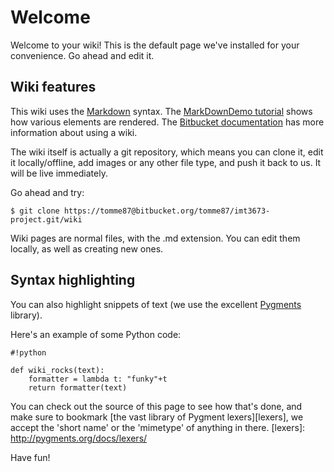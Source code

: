 # Welcome

Welcome to your wiki! This is the default page we've installed for your convenience. Go ahead and edit it.

## Wiki features

This wiki uses the [Markdown](http://daringfireball.net/projects/markdown/) syntax. The [MarkDownDemo tutorial](https://bitbucket.org/tutorials/markdowndemo) shows how various elements are rendered. The [Bitbucket documentation](https://confluence.atlassian.com/x/FA4zDQ) has more information about using a wiki.

The wiki itself is actually a git repository, which means you can clone it, edit it locally/offline, add images or any other file type, and push it back to us. It will be live immediately.

Go ahead and try:

```
$ git clone https://tomme87@bitbucket.org/tomme87/imt3673-project.git/wiki
```

Wiki pages are normal files, with the .md extension. You can edit them locally, as well as creating new ones.

## Syntax highlighting


You can also highlight snippets of text (we use the excellent [Pygments][] library).

[Pygments]: http://pygments.org/


Here's an example of some Python code:

```
#!python

def wiki_rocks(text):
    formatter = lambda t: "funky"+t
    return formatter(text)
```


You can check out the source of this page to see how that's done, and make sure to bookmark [the vast library of Pygment lexers][lexers], we accept the 'short name' or the 'mimetype' of anything in there.
[lexers]: http://pygments.org/docs/lexers/


Have fun!
